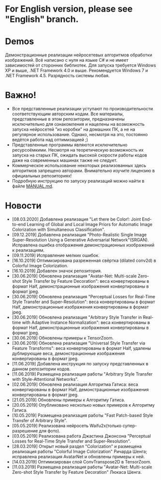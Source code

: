 # For English version, please see "English" branch.

# Demos
Демонстрационные реализации нейросетевых алгоритмов обработки изображений. Всё написано с нуля на языке C# и не имеет зависимостей от сторонних библиотек. Для запуска требуется Windows XP и выше, .NET Framework 4.0 и выше. Рекомендуется Windows 7 и .NET Framework 4.5. Разрядность системы любая.

# Важно!

* Все представленные реализации уступают по производительности соответствующим авторским кодам. Все материалы, представленные в этом репозитории, предназначены исключительно для ознакомления и нацелены на возможность запуска нейросетей "из коробки" на домашних ПК, а не на регулярное использование. Однако, несмотря на это, постоянно ведётся работа над оптимизацией ;)
* Представленные программы являются исключительно ресурсоёмкими. Несмотря на теоретическую возможность их запуска на старых ПК, ожидать высокой скорости работы кодов даже на современных машинах также не следует.
* Коммерческое использование некоторых реализованных здесь алгоритмов запрещено авторами. Внимательно изучите лицензию в официальных репозиториях!
* Подробную инструкцию по запуску реализаций можно найти в файле [MANUAL.md](https://github.com/ColorfulSoft/StyleTransfer-Colorization-SuperResolution/blob/master/MANUAL.md).

# Новости

* [08.03.2020] Добавлена реализация "Let there be Color!: Joint End-to-end Learning of Global and Local Image Priors
for Automatic Image Colorization with Simultaneous Classification".
* [09.12.2019] Добавлена реализация "Photo-Realistic Single Image Super-Resolution Using a Generative Adversarial Network"(SRGAN). Исправлена ошибка отображения демонстрационных изображений к реализациям.
* [09.11.2019] Исправление мелких ошибок.
* [16.10.2019] Оптимизирована разреженная свёртка (dilated conv2d) в Colorful Image Colorization.
* [16.10.2019] Добавлен значок репозитория.
* [30.06.2019] Обновлена реализация "Avatar-Net: Multi-scale Zero-shot Style Transfer by Feature Decoration": веса конвертированы в формат Half, демонстрационные изображения конвертированы в формат jpeg.
* [30.06.2019] Обновлена реализация "Perceptual Losses for Real-Time Style Transfer and Super-Resolution": веса конвертированы в формат Half, демонстрационные изображения конвертированы в формат jpeg.
* [30.06.2019] Обновлена реализация "Arbitrary Style Transfer in Real-time with Adaptive Instance Normalization": веса конвертированы в формат Half, демонстрационные изображения конвертированы в формат jpeg.
* [30.06.2019] Обновлены примеры к TensorZoom.
* [30.06.2019] Обновлена реализация "Universal Style Transfer via Feature Transforms": веса конвертированы в формат Half, удалены дублирующие веса, демонстрационные изображения конвертированы в формат jpeg.
* [11.06.2019] Добавлена инструкция по запуску представленных в данном репозитории кодов.
* [11.06.2019] Размещена реализация работы "Arbitrary Style Transfer with Style-Attentional Networks".
* [02.06.2019] Обновлена реализация Алгоритма Гатиса: веса конвертированы в формат Half, демонстрационные изображения конвертированы в формат jpeg.
* [21.05.2019] Обновлены примеры к Алгоритму Гатиса.
* [20.05.2019] Опубликовано несколько новых примеров к Алгоритму Гатиса.
* [10.05.2019] Размещена реализация работы "Fast Patch-based Style Transfer of Arbitrary Style".
* [05.05.2019] Реализована нейросеть Waifu2x(только супер-разрешение для фото).
* [03.05.2019] Реализована работа Джастина Джонсона "Perceptual Losses for Real-Time Style Transfer and Super-Resolution".
* [28.03.2019] Открыт новый раздел "Colorization" и размещена реализация работы "Colorful Image Colorization" Ричарда Шенга; исправлена реализация AvatarNet и обновлены примеры к ней.
* [14.03.2019] Оптимизирован слой ConvTranspose2D в TensorZoom.
* [11.03.2019] Размещена реализация работы "Avatar-Net: Multi-scale Zero-shot Style Transfer by Feature Decoration" Люкаса Шенга.
